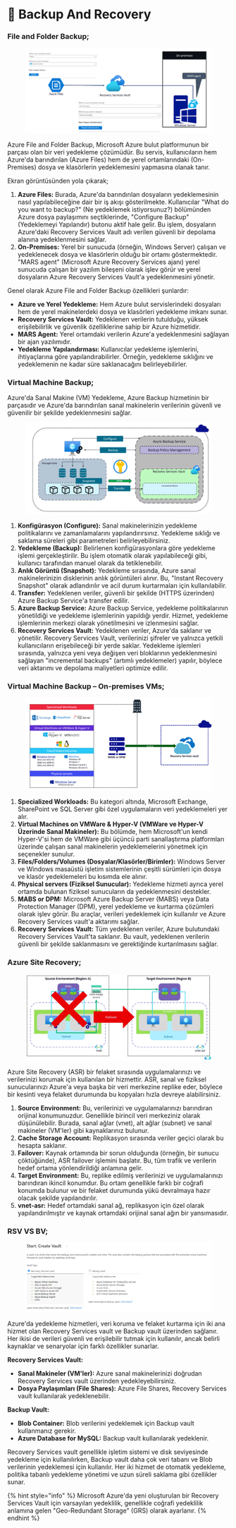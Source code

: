 # 🥇 Backup And Recovery

### File and Folder Backup;

<figure><img src="../.gitbook/assets/image (218).png" alt=""><figcaption></figcaption></figure>

Azure File and Folder Backup, Microsoft Azure bulut platformunun bir parçası olan bir veri yedekleme çözümüdür. Bu servis, kullanıcıların hem Azure'da barındırılan (Azure Files) hem de yerel ortamlarındaki (On-Premises) dosya ve klasörlerin yedeklemesini yapmasına olanak tanır.

Ekran görüntüsünden yola çıkarak;

1. **Azure Files:** Burada, Azure'da barındırılan dosyaların yedeklemesinin nasıl yapılabileceğine dair bir iş akışı gösterilmekte. Kullanıcılar "What do you want to backup?" (Ne yedeklemek istiyorsunuz?) bölümünden Azure dosya paylaşımını seçtiklerinde, "Configure Backup" (Yedeklemeyi Yapılandır) butonu aktif hale gelir. Bu işlem, dosyaların Azure'daki Recovery Services Vault adı verilen güvenli bir depolama alanına yedeklenmesini sağlar.
2. **On-Premises:** Yerel bir sunucuda (örneğin, Windows Server) çalışan ve yedeklenecek dosya ve klasörlerin olduğu bir ortamı göstermektedir. "MARS agent" (Microsoft Azure Recovery Services ajanı) yerel sunucuda çalışan bir yazılım bileşeni olarak işlev görür ve yerel dosyaların Azure Recovery Services Vault'a yedeklenmesini yönetir.

Genel olarak Azure File and Folder Backup özellikleri şunlardır:

* **Azure ve Yerel Yedekleme:** Hem Azure bulut servislerindeki dosyaları hem de yerel makinelerdeki dosya ve klasörleri yedekleme imkanı sunar.
* **Recovery Services Vault:** Yedeklenen verilerin tutulduğu, yüksek erişilebilirlik ve güvenlik özelliklerine sahip bir Azure hizmetidir.
* **MARS Agent:** Yerel ortamdaki verilerin Azure'a yedeklenmesini sağlayan bir ajan yazılımıdır.
* **Yedekleme Yapılandırması:** Kullanıcılar yedekleme işlemlerini, ihtiyaçlarına göre yapılandırabilirler. Örneğin, yedekleme sıklığını ve yedeklemenin ne kadar süre saklanacağını belirleyebilirler.

### Virtual Machine Backup;

Azure'da Sanal Makine (VM) Yedekleme, Azure Backup hizmetinin bir parçasıdır ve Azure'da barındırılan sanal makinelerin verilerinin güvenli ve güvenilir bir şekilde yedeklenmesini sağlar.&#x20;

<figure><img src="../.gitbook/assets/image (219).png" alt=""><figcaption></figcaption></figure>

1. **Konfigürasyon (Configure):** Sanal makinelerinizin yedekleme politikalarını ve zamanlamalarını yapılandırırsınız. Yedekleme sıklığı ve saklama süreleri gibi parametreleri belirleyebilirsiniz.
2. **Yedekleme (Backup):** Belirlenen konfigürasyonlara göre yedekleme işlemi gerçekleştirilir. Bu işlem otomatik olarak yapılabileceği gibi, kullanıcı tarafından manuel olarak da tetiklenebilir.
3. **Anlık Görüntü (Snapshot):** Yedekleme sırasında, Azure sanal makinelerinizin disklerinin anlık görüntüleri alınır. Bu, "Instant Recovery Snapshot" olarak adlandırılır ve acil durum kurtarmaları için kullanılabilir.
4. **Transfer:** Yedeklenen veriler, güvenli bir şekilde (HTTPS üzerinden) Azure Backup Service'a transfer edilir.
5. **Azure Backup Service:** Azure Backup Service, yedekleme politikalarının yönetildiği ve yedekleme işlemlerinin yapıldığı yerdir. Hizmet, yedekleme işlemlerinin merkezi olarak yönetilmesini ve izlenmesini sağlar.
6. **Recovery Services Vault:** Yedeklenen veriler, Azure'da saklanır ve yönetilir. Recovery Services Vault, verilerinizi şifreler ve yalnızca yetkili kullanıcıların erişebileceği bir yerde saklar. Yedekleme işlemleri sırasında, yalnızca yeni veya değişen veri bloklarının yedeklenmesini sağlayan "incremental backups" (artımlı yedeklemeler) yapılır, böylece veri aktarımı ve depolama maliyetleri optimize edilir.

### Virtual Machine Backup – On-premises VMs;

<figure><img src="../.gitbook/assets/image (220).png" alt=""><figcaption></figcaption></figure>

1. **Specialized Workloads:** Bu kategori altında, Microsoft Exchange, SharePoint ve SQL Server gibi özel uygulamaların veri yedeklemeleri yer alır.
2. **Virtual Machines on VMWare & Hyper-V (VMWare ve Hyper-V Üzerinde Sanal Makineler):** Bu bölümde, hem Microsoft'un kendi Hyper-V'si hem de VMWare gibi üçüncü parti sanallaştırma platformları üzerinde çalışan sanal makinelerin yedeklemelerini yönetmek için seçenekler sunulur.
3. **Files/Folders/Volumes (Dosyalar/Klasörler/Birimler):** Windows Server ve Windows masaüstü işletim sistemlerinin çeşitli sürümleri için dosya ve klasör yedeklemeleri bu kısımda ele alınır.
4. **Physical servers (Fiziksel Sunucular):** Yedekleme hizmeti ayrıca yerel ortamda bulunan fiziksel sunucuların da yedeklenmesini destekler.
5. **MABS or DPM:** Microsoft Azure Backup Server (MABS) veya Data Protection Manager (DPM), yerel yedekleme ve kurtarma çözümleri olarak işlev görür. Bu araçlar, verileri yedeklemek için kullanılır ve Azure Recovery Services vault'a aktarımı sağlar.
6. **Recovery Services Vault:** Tüm yedeklenen veriler, Azure bulutundaki Recovery Services Vault'ta saklanır. Bu vault, yedeklenen verilerin güvenli bir şekilde saklanmasını ve gerektiğinde kurtarılmasını sağlar.

### Azure Site Recovery;

<figure><img src="../.gitbook/assets/image (221).png" alt=""><figcaption></figcaption></figure>

Azure Site Recovery (ASR) bir felaket sırasında uygulamalarınızı ve verilerinizi korumak için kullanılan bir hizmettir. ASR, sanal ve fiziksel sunucularınızı Azure'a veya başka bir veri merkezine replike eder, böylece bir kesinti veya felaket durumunda bu kopyaları hızla devreye alabilirsiniz.&#x20;

1. **Source Environment:** Bu, verilerinizi ve uygulamalarınızı barındıran orijinal konumunuzdur. Genellikle birincil veri merkeziniz olarak düşünülebilir. Burada, sanal ağlar (vnet), alt ağlar (subnet) ve sanal makineler (VM'ler) gibi kaynaklarınız bulunur.
2. **Cache Storage Account:** Replikasyon sırasında veriler geçici olarak bu hesapta saklanır.
3. **Failover:** Kaynak ortamında bir sorun olduğunda (örneğin, bir sunucu çöktüğünde), ASR failover işlemini başlatır. Bu, tüm trafik ve verilerin hedef ortama yönlendirildiği anlamına gelir.
4. **Target Environment:** Bu, replike edilmiş verilerinizi ve uygulamalarınızı barındıran ikincil konumdur. Bu ortam genellikle farklı bir coğrafi konumda bulunur ve bir felaket durumunda yükü devralmaya hazır olacak şekilde yapılandırılır.
5. **vnet-asr:** Hedef ortamdaki sanal ağ, replikasyon için özel olarak yapılandırılmıştır ve kaynak ortamdaki orijinal sanal ağın bir yansımasıdır.



### RSV VS BV;

<figure><img src="../.gitbook/assets/image-1-1024x381.png" alt=""><figcaption></figcaption></figure>

Azure'da yedekleme hizmetleri, veri koruma ve felaket kurtarma için iki ana hizmet olan Recovery Services vault ve Backup vault üzerinden sağlanır. Her ikisi de verileri güvenli ve erişilebilir tutmak için kullanılır, ancak belirli kaynaklar ve senaryolar için farklı özellikler sunarlar.

**Recovery Services Vault:**

* **Sanal Makineler (VM'ler):** Azure sanal makinelerinizi doğrudan Recovery Services vault üzerinden yedekleyebilirsiniz.&#x20;
* **Dosya Paylaşımları (File Shares):** Azure File Shares, Recovery Services vault kullanılarak yedeklenebilir.

**Backup Vault:**

* **Blob Container:** Blob verilerini yedeklemek için Backup vault kullanmanız gerekir.&#x20;
* **Azure Database for MySQL:** Backup vault kullanılarak yedeklenir.

Recovery Services vault genellikle işletim sistemi ve disk seviyesinde yedekleme için kullanılırken, Backup vault daha çok veri tabanı ve Blob verilerinin yedeklemesi için kullanılır. Her iki hizmet de otomatik yedekleme, politika tabanlı yedekleme yönetimi ve uzun süreli saklama gibi özellikler sunar.



{% hint style="info" %}
Microsoft Azure'da yeni oluşturulan bir Recovery Services Vault için varsayılan yedeklilik, genellikle coğrafi yedeklilik anlamına gelen "Geo-Redundant Storage" (GRS) olarak ayarlanır.
{% endhint %}


